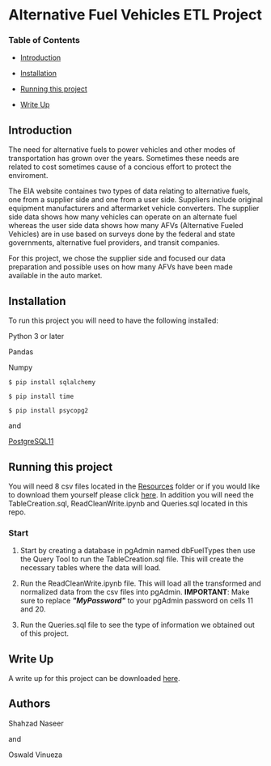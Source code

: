 # Alternative Fuel Vehicles ETL Project

### Table of Contents
* [Introduction](#Introduction)

* [Installation](#Installation)

* [Running this project](#Running-this-project)

* [Write Up](#Write-Up)



## Introduction
The need for alternative fuels to power vehicles and other modes of transportation has grown over the years. Sometimes these needs are related to cost sometimes cause of a concious effort to protect the enviroment. 

The EIA website containes two types of data relating to alternative fuels, one from a supplier side and one from a user side. Suppliers include original equipment manufacturers and aftermarket vehicle converters. The supplier side data shows how many vehicles can operate on an alternate fuel whereas the user side data shows how many AFVs (Alternative Fueled Vehicles) are in use based on surveys done by the federal and state governments, alternative fuel providers, and transit companies. 

For this project, we chose the supplier side and focused our data preparation and possible uses on how many AFVs have been made available in the auto market. 

## Installation
To run this project you will need to have the following installed:

Python 3 or later

Pandas

Numpy

`$ pip install sqlalchemy`

`$ pip install time`

`$ pip install psycopg2`

and 

[PostgreSQL11](https://www.postgresql.org/download/)

## Running this project
You will need 8 csv files located in the [Resources](https://github.com/ovinueza/ETL_Project/tree/master/Resources) folder or if you would like to download them yourself please click [here](https://www.eia.gov/renewable/afv/supply.php?fs=a&sfueltype=CNG).
In addition you will need the TableCreation.sql, ReadCleanWrite.ipynb and Queries.sql located in this repo.

### Start
1. Start by creating a database in pgAdmin named dbFuelTypes then use the Query Tool to run the TableCreation.sql file. This will create the necessary tables where the data will load.

2. Run the ReadCleanWrite.ipynb file. This will load all the transformed and normalized data from the csv files into pgAdmin. **IMPORTANT**: Make sure to replace ***"MyPassword"*** to your pgAdmin password on cells 11 and 20.

3. Run the Queries.sql file to see the type of information we obtained out of this project.

## Write Up
A write up for this project can be downloaded [here](https://github.com/ovinueza/ETL_Project/blob/master/ETL%20Writeup.docx).

## Authors

Shahzad Naseer

and 

Oswald Vinueza











